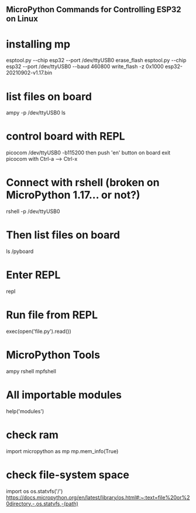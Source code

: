 ## MicroPython Commands for Controlling ESP32 on Linux ##

# installing mp
esptool.py --chip esp32 --port /dev/ttyUSB0 erase_flash
esptool.py --chip esp32 --port /dev/ttyUSB0 --baud 460800 write_flash -z 0x1000 esp32-20210902-v1.17.bin

# list files on board
ampy -p /dev/ttyUSB0 ls

# control board with REPL
picocom /dev/ttyUSB0 -b115200
then push 'en' button on board
exit picocom with Ctrl-a --> Ctrl-x

# Connect with rshell (broken on MicroPython 1.17... or not?)
rshell -p /dev/ttyUSB0
# Then list files on board
ls /pyboard
# Enter REPL
repl
# Run file from REPL
exec(open('file.py').read())



# MicroPython Tools
ampy rshell mpfshell


# All importable modules
help('modules')

# check ram
import micropython as mp
mp.mem_info(True)

# check file-system space
import os
os.statvfs('/')
https://docs.micropython.org/en/latest/library/os.html#:~:text=file%20or%20directory.-,os.statvfs,-(path)
